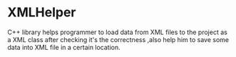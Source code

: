 # XMLHelper

C++ library helps programmer to load data from XML files to the project as a XML class after checking it's the correctness ,also help him to save some data into XML file in a certain location.
